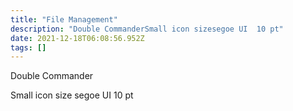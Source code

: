```yaml
---
title: "File Management"
description: "Double CommanderSmall icon sizesegoe UI  10 pt"
date: 2021-12-18T06:08:56.952Z
tags: []
---
```

Double Commander

Small icon size
segoe UI  10 pt
